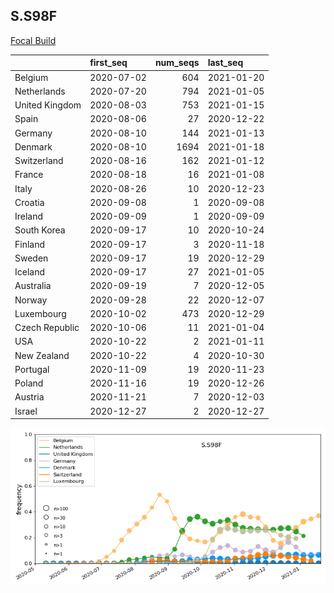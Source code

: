 

## S.S98F
[Focal Build](https://nextstrain.org/groups/neherlab/ncov/S.S98F?c=gt-S_98&f_region=Europe)

|                | first_seq   |   num_seqs | last_seq   |
|:---------------|:------------|-----------:|:-----------|
| Belgium        | 2020-07-02  |        604 | 2021-01-20 |
| Netherlands    | 2020-07-20  |        794 | 2021-01-05 |
| United Kingdom | 2020-08-03  |        753 | 2021-01-15 |
| Spain          | 2020-08-06  |         27 | 2020-12-22 |
| Germany        | 2020-08-10  |        144 | 2021-01-13 |
| Denmark        | 2020-08-10  |       1694 | 2021-01-18 |
| Switzerland    | 2020-08-16  |        162 | 2021-01-12 |
| France         | 2020-08-18  |         16 | 2021-01-08 |
| Italy          | 2020-08-26  |         10 | 2020-12-23 |
| Croatia        | 2020-09-08  |          1 | 2020-09-08 |
| Ireland        | 2020-09-09  |          1 | 2020-09-09 |
| South Korea    | 2020-09-17  |         10 | 2020-10-24 |
| Finland        | 2020-09-17  |          3 | 2020-11-18 |
| Sweden         | 2020-09-17  |         19 | 2020-12-29 |
| Iceland        | 2020-09-17  |         27 | 2021-01-05 |
| Australia      | 2020-09-19  |          7 | 2020-12-05 |
| Norway         | 2020-09-28  |         22 | 2020-12-07 |
| Luxembourg     | 2020-10-02  |        473 | 2020-12-29 |
| Czech Republic | 2020-10-06  |         11 | 2021-01-04 |
| USA            | 2020-10-22  |          2 | 2021-01-11 |
| New Zealand    | 2020-10-22  |          4 | 2020-10-30 |
| Portugal       | 2020-11-09  |         19 | 2020-11-23 |
| Poland         | 2020-11-16  |         19 | 2020-12-26 |
| Austria        | 2020-11-21  |          7 | 2020-12-03 |
| Israel         | 2020-12-27  |          2 | 2020-12-27 |

![Overall trends S.S98F](/overall_trends_figures/overall_trends_S.S98F.png)